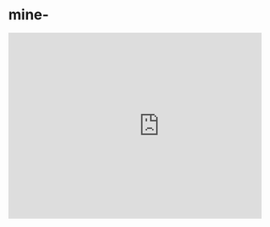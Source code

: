 mine-
=====

<pre><iframe width="600" height="371" seamless frameborder="0" scrolling="no" src="https://docs.google.com/spreadsheets/d/1lN_CibbPiw325UaBS_LrYIFlpVbCyTTr612axTR5mY0/pubchart?oid=1422277033&amp;format=image"></iframe></pre>
